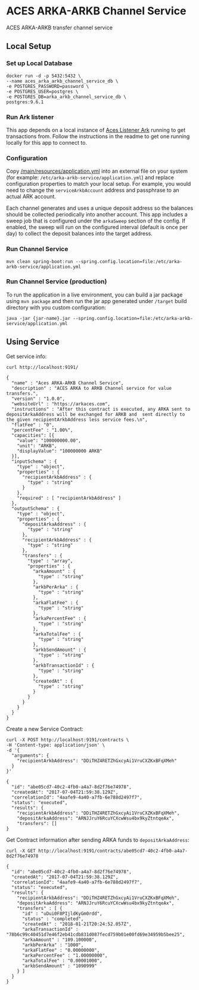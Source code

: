 # ACES ARKA-ARKB Channel Service

ACES ARKA-ARKB transfer channel service

## Local Setup

### Set up Local Database

```
docker run -d -p 5432:5432 \
--name aces_arka_arkb_channel_service_db \
-e POSTGRES_PASSWORD=password \
-e POSTGRES_USER=postgres \
-e POSTGRES_DB=arka_arkb_channel_service_db \
postgres:9.6.1
```

### Run Ark listener

This app depends on a local instance of [Aces Listener Ark](https://github.com/ark-aces/aces-listener-ark) running
to get transactions from. Follow the instructions in the readme to get one running locally for this app to connect
to.

### Configuration

Copy [/main/resources/application.yml](main/resources/application.yml) into an external file on your system
(for example: `/etc/arka-arkb-service/application.yml`) and replace configuration properties to match your
local setup. For example, you would need to change the `serviceArkbAccount` address and passphrase to an actual
ARK account.

Each channel generates and uses a unique deposit address so the balances should be collected periodically
into another account. This app includes a sweep job that is configured under the `arkaSweep` section of the config.
If enabled, the sweep will run on the configured interval (default is once per day) to collect the 
deposit balances into the target address.


### Run Channel Service

```
mvn clean spring-boot:run --spring.config.location=file:/etc/arka-arkb-service/application.yml
```

### Run Channel Service (production)


To run the application in a live environment, you can build a jar package using `mvn package` and then
run the jar app generated under `/target` build directory with you custom configuration:

```
java -jar {jar-name}.jar --spring.config.location=file:/etc/arka-arkb-service/application.yml
```


## Using Service

Get service info:

```
curl http://localhost:9191/
```
```
{
  "name" : "Aces ARKA-ARKB Channel Service",
  "description" : "ACES ARKA to ARKB Channel service for value transfers.",
  "version" : "1.0.0",
  "websiteUrl" : "https://arkaces.com",
  "instructions" : "After this contract is executed, any ARKA sent to depositArkaAddress will be exchanged for ARKB and  sent directly to the given recipientArkbAddress less service fees.\n",
  "flatFee" : "0",
  "percentFee" : "1.00%",
  "capacities": [{
    "value": "100000000.00",
    "unit": "ARKB",
    "displayValue": "100000000 ARKB"
  }],
  "inputSchema" : {
    "type" : "object",
    "properties" : {
      "recipientArkbAddress" : {
        "type" : "string"
      }
    },
    "required" : [ "recipientArkbAddress" ]
  },
  "outputSchema" : {
    "type" : "object",
    "properties" : {
      "depositArkaAddress" : {
        "type" : "string"
      },
      "recipientArkbAddress" : {
        "type" : "string"
      },
      "transfers" : {
        "type" : "array",
        "properties" : {
          "arkaAmount" : {
            "type" : "string"
          },
          "arkbPerArka" : {
            "type" : "string"
          },
          "arkaFlatFee" : {
            "type" : "string"
          },
          "arkaPercentFee" : {
            "type" : "string"
          },
          "arkaTotalFee" : {
            "type" : "string"
          },
          "arkbSendAmount" : {
            "type" : "string"
          },
          "arkbTransactionId" : {
            "type" : "string"
          },
          "createdAt" : {
            "type" : "string"
          }
        }
      }
    }
  }
}
```

Create a new Service Contract:

```
curl -X POST http://localhost:9191/contracts \
-H 'Content-type: application/json' \
-d '{
  "arguments": {
    "recipientArkbAddress": "DDiTHZ4RETZhGxcyAi1VruCXZKxBFqXMeh"
  }
}' 
```

```
{
  "id": "abe05cd7-40c2-4fb0-a4a7-8d2f76e74978",
  "createdAt": "2017-07-04T21:59:38.129Z",
  "correlationId": "4aafe9-4a40-a7fb-6e788d2497f7",
  "status": "executed",
  "results": {
    "recipientArkbAddress": "DDiTHZ4RETZhGxcyAi1VruCXZKxBFqXMeh",
    "depositArkaAddress": "ARNJJruY6RcuYCXcwWsu4bx9kyZtntqeAx",
    "transfers": []
}
```

Get Contract information after sending ARKA funds to `depositArkaAddress`:

```
curl -X GET http://localhost:9191/contracts/abe05cd7-40c2-4fb0-a4a7-8d2f76e74978
```

```
{
  "id": "abe05cd7-40c2-4fb0-a4a7-8d2f76e74978",
  "createdAt": "2017-07-04T21:59:38.129Z",
  "correlationId": "4aafe9-4a40-a7fb-6e788d2497f7",
  "status": "executed",
  "results": {
    "recipientArkbAddress": "DDiTHZ4RETZhGxcyAi1VruCXZKxBFqXMeh",
    "depositArkaAddress": "ARNJJruY6RcuYCXcwWsu4bx9kyZtntqeAx",
    "transfers" : [ {
      "id" : "uDui0F8PIjldKyGm0rdd",
      "status" : "completed",
      "createdAt" : "2018-01-21T20:24:52.057Z",
      "arkaTransactionId" : "78b6c99c40451d7e46f2eb41cdb831d087fecd759b01e00fd69e34959b5bee25",
      "arkaAmount" : "109.100000",
      "arkbPerArka" : "1000",
      "arkaFlatFee" : "0.00000000",
      "arkaPercentFee" : "1.00000000",
      "arkaTotalFee" : "0.00001000",
      "arkbSendAmount" : "1090999"
    } ]
  }
}
```
